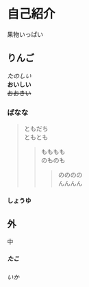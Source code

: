 # 自己紹介 <br>
果物いっぱい <br>
## りんご  
*たのしい* <br>
**おいしい** <br>
~~おおきい~~ <br>
### ばなな <br>
> ともだち  
> ともとも  
>> もももも  
>> のものも  
>>> のののの  
>>> んんんん  
#### しょうゆ <br> 
外
---
中
##### たこ <br>
###### いか <br>
